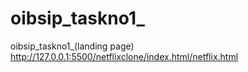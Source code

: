 # oibsip_taskno1_
oibsip_taskno1_(landing page)
http://127.0.0.1:5500/netflixclone/index.html/netflix.html
